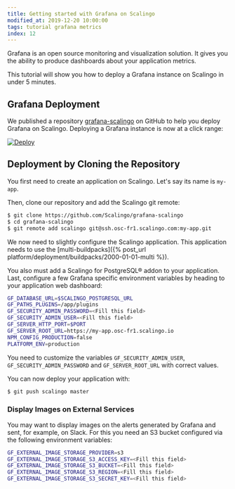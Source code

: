```yaml
---
title: Getting started with Grafana on Scalingo
modified_at: 2019-12-20 10:00:00
tags: tutorial grafana metrics
index: 12
---
```


Grafana is an open source monitoring and visualization solution. It gives you
the ability to produce dashboards about your application metrics.

This tutorial will show you how to deploy a Grafana instance on Scalingo in
under 5 minutes.

## Grafana Deployment

We published a repository
[grafana-scalingo](https://github.com/Scalingo/grafana-scalingo/) on GitHub to
help you deploy Grafana on Scalingo. Deploying a Grafana instance is now at a
click range:

[![Deploy](https://cdn.scalingo.com/deploy/button.svg)](https://dashboard.scalingo.com/deploy?source=https://github.com/Scalingo/grafana-scalingo)

## Deployment by Cloning the Repository

You first need to create an application on Scalingo. Let's say its name is
`my-app`.

Then, clone our repository and add the Scalingo git remote:

```bash
$ git clone https://github.com/Scalingo/grafana-scalingo
$ cd grafana-scalingo
$ git remote add scalingo git@ssh.osc-fr1.scalingo.com:my-app.git
```

We now need to slightly configure the Scalingo application. This
application needs to use the [multi-buildpacks]({% post_url
platform/deployment/buildpacks/2000-01-01-multi %}).

You also must add a Scalingo for PostgreSQL® addon to your application. Last, configure a
few Grafana specific environment variables by heading to your application web
dashboard:

```bash
GF_DATABASE_URL=$SCALINGO_POSTGRESQL_URL
GF_PATHS_PLUGINS=/app/plugins
GF_SECURITY_ADMIN_PASSWORD=<Fill this field>
GF_SECURITY_ADMIN_USER=<Fill this field>
GF_SERVER_HTTP_PORT=$PORT
GF_SERVER_ROOT_URL=https://my-app.osc-fr1.scalingo.io
NPM_CONFIG_PRODUCTION=false
PLATFORM_ENV=production
```

You need to customize the variables `GF_SECURITY_ADMIN_USER`,
`GF_SECURITY_ADMIN_PASSWORD` and `GF_SERVER_ROOT_URL` with correct values.

You can now deploy your application with:

```bash
$ git push scalingo master
```

### Display Images on External Services

You may want to display images on the alerts generated by Grafana and sent, for
example, on Slack. For this you need an S3 bucket configured via the following
environment variables:

```bash
GF_EXTERNAL_IMAGE_STORAGE_PROVIDER=s3
GF_EXTERNAL_IMAGE_STORAGE_S3_ACCESS_KEY=<Fill this field>
GF_EXTERNAL_IMAGE_STORAGE_S3_BUCKET=<Fill this field>
GF_EXTERNAL_IMAGE_STORAGE_S3_REGION=<Fill this field>
GF_EXTERNAL_IMAGE_STORAGE_S3_SECRET_KEY=<Fill this field>
```
